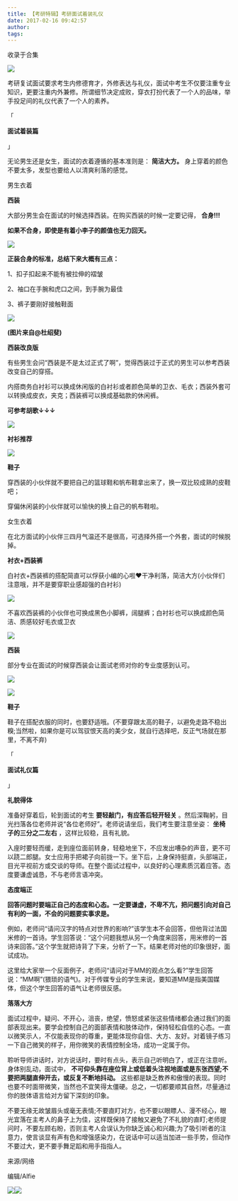 ```yaml
---
title: 【考研特辑】考研面试着装礼仪
date: 2017-02-16 09:42:57
author: 
tags: 
---
```



收录于合集

![](/images/4474/2.png)

考研复试面试要求考生内修德育才，外修表达与礼仪，面试中考生不仅要注重专业知识，更要注重内外兼修。所谓细节决定成败，穿衣打扮代表了一个人的品味，举手投足间的礼仪代表了一个人的素养。

  

  

「

 **面试着装篇**

」

  

无论男生还是女生，面试的衣着遵循的基本准则是： **简洁大方。** 身上穿着的颜色不要太多，发型也要给人以清爽利落的感觉。

  

男生衣着

  

  

 **西装**

大部分男生会在面试的时候选择西装。在购买西装的时候一定要记得， **合身!!!**

 **如果不合身，即使是有着小李子的颜值也无力回天。**

![](/images/4474/3.png)

 **正装合身的标准，总结下来大概有三点：**  

1、扣子扣起来不能有被拉伸的褶皱

2、袖口在手腕和虎口之间，到手腕为最佳

3、裤子要刚好接触鞋面

![](/images/4474/4.png)

 **(图片来自@杜绍斐)**

 **西装改良版**

有些男生会问“西装是不是太过正式了啊”，觉得西装过于正式的男生可以参考西装改变自己的穿搭。

内搭商务白衬衫可以换成休闲版的白衬衫或者颜色简单的卫衣、毛衣；西装外套可以转换成皮衣，夹克；西装裤可以换成基础款的休闲裤。

**可参考胡歌↓↓↓**

![](/images/4474/5.png)

 **衬衫推荐**

![](/images/4474/6.png)

 **鞋子**

穿西装的小伙伴就不要把自己的篮球鞋和帆布鞋拿出来了，换一双比较成熟的皮鞋吧；

穿偏休闲装的小伙伴就可以愉快的换上自己的帆布鞋啦。

  

女生衣着

  

在北方面试的小伙伴三四月气温还不是很高，可选择外搭一个外套，面试的时候脱掉。  

 **衬衣+西装裤**

白衬衣+西装裤的搭配简直可以俘获小编的心啦❤干净利落，简洁大方(小伙伴们注意哦，并不是要穿职业感超强的白衬衫)

![](/images/4474/7.png)

不喜欢西装裤的小伙伴也可换成黑色小脚裤，阔腿裤；白衬衫也可以换成颜色简洁、质感较好毛衣或卫衣

![](/images/4474/8.png)

 **西装**

部分专业在面试的时候穿西装会让面试老师对你的专业度感到认可。

![](/images/4474/9.png)

![](/images/4474/10.png)

 **鞋子**

鞋子在搭配衣服的同时，也要舒适哦。(不要穿跟太高的鞋子，以避免走路不稳出糗;当然啦，如果你是可以驾驭恨天高的美少女，就自行选择吧，反正气场就在那里，不离不弃)

  

  

「

 **面试礼仪篇**

」

  

 **礼貌得体**

准备好穿着后，轮到面试的考生 **要轻敲门，有应答后轻开轻关** 。然后深鞠躬，目光扫落各位老师并说“各位老师好”。老师说请坐后，我们考生要注意坐姿：
**坐椅子的三分之二左右** ，这样比较稳，且有礼貌。

入座时要轻而缓，走到座位面前转身，轻稳地坐下，不应发出嘈杂的声音，更不可以跷二郎腿。女士应用手把裙子向前拢一下。坐下后，上身保持挺直，头部端正，目光平视前方或交谈的导师。在整个面试过程中，以良好的心理素质沉着应答。态度要谦虚诚恳，不与老师言语冲突。

 **态度端正**

 **回答问题时要端正自己的态度和心态。一定要谦虚，不卑不亢，把问题引向对自己有利的一面，不会的问题要实事求是。**

例如，老师问“请问汉字的特点对世界的影响?”该学生本不会回答，但他背过法国米修的一首诗。学生回答说：“这个问题我想从另一个角度来回答，用米修的一首诗来回答。”这个学生就把诗背了下来，分析了一下。结果老师对他的印象很好，面试成功。

这里给大家举一个反面例子，老师问“请问对于MM的观点怎么看?”学生回答说：“MM啊”(猥琐的语气)。对于传媒专业的学生来说，要知道MM是指美国媒体，但这个学生回答的语气让老师很反感。

 **落落大方**

面试过程中，疑问、不开心，沮丧，绝望，愤怒或紧张这些情绪都会通过我们的面部表现出来。要学会控制自己的面部表情和肢体动作，保持轻松自信的心态。一直以微笑示人，不仅能表现你的尊重，更能体现你自信、大方、友好。对着镜子练习一下自己微笑的样子，用你微笑的表情控制全场，成功一定属于你。

聆听导师讲话时，对方说话时，要时有点头，表示自己听明白了，或正在注意听。身体别乱动，面试中，
**不可仰头靠在座位背上或低着头注视地面或是东张西望;不要把两腿直伸开去，或反复不断地抖动。**
这些都是缺乏教养和傲慢的表现。同时也要不时面带微笑，当然也不宜笑得太僵硬。总之，一切都要顺其自然，尽量通过你的肢体语言给对方留下深刻的印象。

不要无缘无故皱眉头或毫无表情;不要直盯对方，也不要以眼瞟人、漫不经心，眼光宜落在主考人的鼻子上为佳，这样既保持了接触又避免了不礼貌的直盯;老师提问时，不要左顾右盼，否则主考人会误认为你缺乏诚心和兴趣;为了吸引听者的注意力，使言谈显有声有色和增强感染力，在说话中可以适当加进一些手势，但动作不要过大，更不要手舞足蹈和用手指指人。

来源/网络

编辑/Alfie

![](/images/4474/11.png)![](/images/4474/12.png)

  

